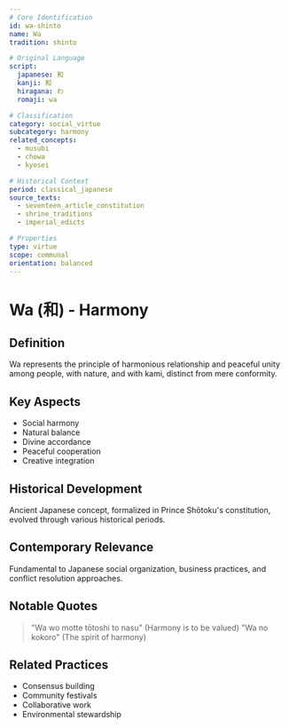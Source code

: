 ```yaml
---
# Core Identification
id: wa-shinto
name: Wa
tradition: shinto

# Original Language
script:
  japanese: 和
  kanji: 和
  hiragana: わ
  romaji: wa

# Classification
category: social_virtue
subcategory: harmony
related_concepts:
  - musubi
  - chowa
  - kyosei

# Historical Context
period: classical_japanese
source_texts:
  - seventeen_article_constitution
  - shrine_traditions
  - imperial_edicts

# Properties
type: virtue
scope: communal
orientation: balanced
---
```


# Wa (和) - Harmony

## Definition
Wa represents the principle of harmonious relationship and peaceful unity among people, with nature, and with kami, distinct from mere conformity.

## Key Aspects
- Social harmony
- Natural balance
- Divine accordance
- Peaceful cooperation
- Creative integration

## Historical Development
Ancient Japanese concept, formalized in Prince Shōtoku's constitution, evolved through various historical periods.

## Contemporary Relevance
Fundamental to Japanese social organization, business practices, and conflict resolution approaches.

## Notable Quotes
> "Wa wo motte tōtoshi to nasu" (Harmony is to be valued)
> "Wa no kokoro" (The spirit of harmony)

## Related Practices
- Consensus building
- Community festivals
- Collaborative work
- Environmental stewardship